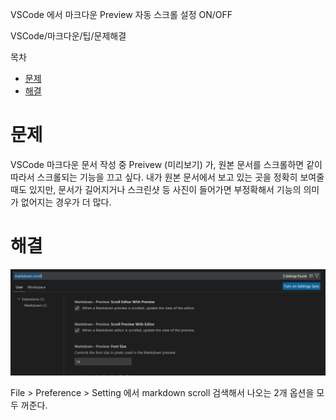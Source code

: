 VSCode 에서 마크다운 Preview 자동 스크롤 설정 ON/OFF

VSCode/마크다운/팁/문제해결

목차
- [문제](#문제)
- [해결](#해결)


# 문제

VSCode 마크다운 문서 작성 중 Preivew (미리보기) 가, 원본 문서를 스크롤하면 같이 따라서 스크롤되는 기능을 끄고 싶다. 내가 원본 문서에서 보고 있는 곳을 정확히 보여줄 때도 있지만, 문서가 길어지거나 스크린샷 등 사진이 들어가면 부정확해서 기능의 의미가 없어지는 경우가 더 많다.


# 해결

![](2022-10-24-16-00-07.png)

File > Preference > Setting 에서 markdown scroll 검색해서 나오는 2개 옵션을 모두 꺼준다.